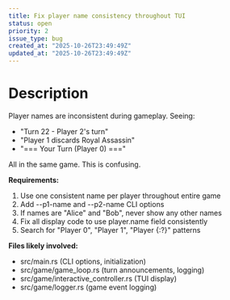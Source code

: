 ```yaml
---
title: Fix player name consistency throughout TUI
status: open
priority: 2
issue_type: bug
created_at: "2025-10-26T23:49:49Z"
updated_at: "2025-10-26T23:49:49Z"
---
```


# Description

Player names are inconsistent during gameplay. Seeing:
- "Turn 22 - Player 2's turn"  
- "Player 1 discards Royal Assassin"
- "=== Your Turn (Player 0) ==="

All in the same game. This is confusing.

**Requirements:**
1. Use one consistent name per player throughout entire game
2. Add --p1-name and --p2-name CLI options  
3. If names are "Alice" and "Bob", never show any other names
4. Fix all display code to use player.name field consistently
5. Search for "Player 0", "Player 1", "Player {:?}" patterns

**Files likely involved:**
- src/main.rs (CLI options, initialization)
- src/game/game_loop.rs (turn announcements, logging)
- src/game/interactive_controller.rs (TUI display)
- src/game/logger.rs (game event logging)
